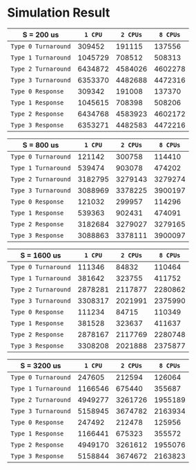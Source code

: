 # Simulation Result

| S = 200 us          | `1 CPU` | `2 CPUs` | `8 CPUs` |
| ------------------- | ------- | -------- | -------- |
| `Type 0 Turnaround` | 309452  | 191115   | 137556   |
| `Type 1 Turnaround` | 1045729 | 708512   | 508313   |
| `Type 2 Turnaround` | 6434872 | 4584026  | 4602278  |
| `Type 3 Turnaround` | 6353370 | 4482688  | 4472316  |
| `Type 0 Response`   | 309342  | 191008   | 137370   |
| `Type 1 Response`   | 1045615 | 708398   | 508206   |
| `Type 2 Response`   | 6434768 | 4583923  | 4602172  |
| `Type 3 Response`   | 6353271 | 4482583  | 4472216  |

| S = 800 us          | `1 CPU` | `2 CPUs` | `8 CPUs` |
| ------------------- | ------- | -------- | -------- |
| `Type 0 Turnaround` | 121142  | 300758   | 114410   |
| `Type 1 Turnaround` | 539474  | 903078   | 474202   |
| `Type 2 Turnaround` | 3182795 | 3279143  | 3279274  |
| `Type 3 Turnaround` | 3088969 | 3378225  | 3900197  |
| `Type 0 Response`   | 121032  | 299957   | 114296   |
| `Type 1 Response`   | 539363  | 902431   | 474091   |
| `Type 2 Response`   | 3182684 | 3279027  | 3279165  |
| `Type 3 Response`   | 3088863 | 3378111  | 3900097  |

| S = 1600 us         | `1 CPU` | `2 CPUs` | `8 CPUs` |
| ------------------- | ------- | -------- | -------- |
| `Type 0 Turnaround` | 111346  | 84832    | 110464   |
| `Type 1 Turnaround` | 381642  | 323755   | 411752   |
| `Type 2 Turnaround` | 2878281 | 2117877  | 2280862  |
| `Type 3 Turnaround` | 3308317 | 2021991  | 2375990  |
| `Type 0 Response`   | 111234  | 84715    | 110349   |
| `Type 1 Response`   | 381528  | 323637   | 411637   |
| `Type 2 Response`   | 2878167 | 2117769  | 2280748  |
| `Type 3 Response`   | 3308208 | 2021888  | 2375877  |

| S = 3200 us         | `1 CPU` | `2 CPUs` | `8 CPUs` |
| ------------------- | ------- | -------- | -------- |
| `Type 0 Turnaround` | 247605  | 212594   | 126064   |
| `Type 1 Turnaround` | 1166546 | 675440   | 355687   |
| `Type 2 Turnaround` | 4949277 | 3261726  | 1955189  |
| `Type 3 Turnaround` | 5158945 | 3674782  | 2163934  |
| `Type 0 Response`   | 247492  | 212478   | 125956   |
| `Type 1 Response`   | 1166441 | 675323   | 355572   |
| `Type 2 Response`   | 4949170 | 3261612  | 1955076  |
| `Type 3 Response`   | 5158844 | 3674672  | 2163823  |
